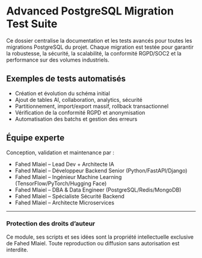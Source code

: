 # Advanced PostgreSQL Migration Test Suite

Ce dossier centralise la documentation et les tests avancés pour toutes les migrations PostgreSQL du projet. Chaque migration est testée pour garantir la robustesse, la sécurité, la scalabilité, la conformité RGPD/SOC2 et la performance sur des volumes industriels.

## Exemples de tests automatisés
- Création et évolution du schéma initial
- Ajout de tables AI, collaboration, analytics, sécurité
- Partitionnement, import/export massif, rollback transactionnel
- Vérification de la conformité RGPD et anonymisation
- Automatisation des batchs et gestion des erreurs

## Équipe experte
Conception, validation et maintenance par :
- Fahed Mlaiel – Lead Dev + Architecte IA
- Fahed Mlaiel – Développeur Backend Senior (Python/FastAPI/Django)
- Fahed Mlaiel – Ingénieur Machine Learning (TensorFlow/PyTorch/Hugging Face)
- Fahed Mlaiel – DBA & Data Engineer (PostgreSQL/Redis/MongoDB)
- Fahed Mlaiel – Spécialiste Sécurité Backend
- Fahed Mlaiel – Architecte Microservices

---
### Protection des droits d’auteur
Ce module, ses scripts et ses idées sont la propriété intellectuelle exclusive de Fahed Mlaiel. Toute reproduction ou diffusion sans autorisation est interdite.